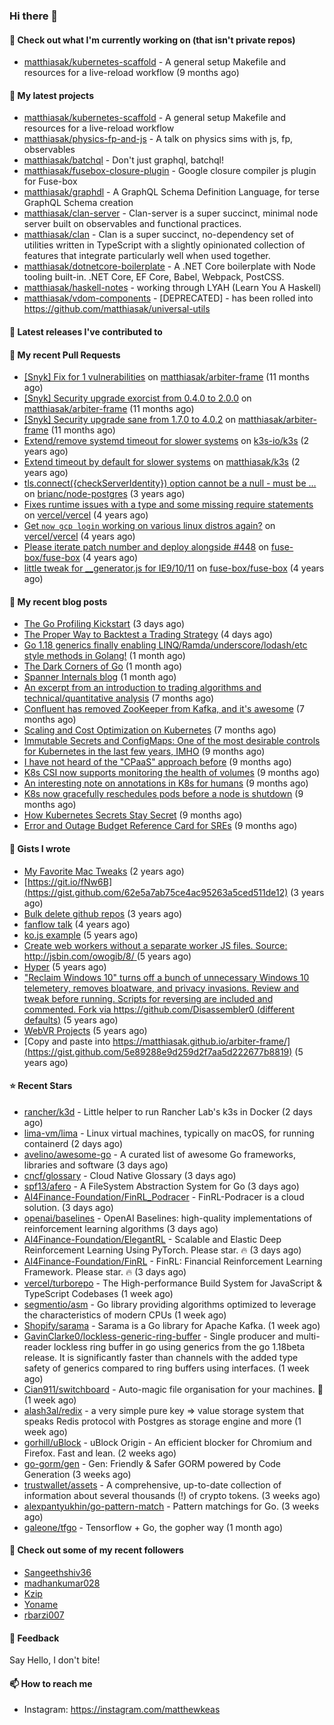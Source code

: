 ### Hi there 👋

#### 👷 Check out what I'm currently working on (that isn't private repos)

- [matthiasak/kubernetes-scaffold](https://github.com/matthiasak/kubernetes-scaffold) - A general setup Makefile and resources for a live-reload workflow (9 months ago)

#### 🌱 My latest projects

- [matthiasak/kubernetes-scaffold](https://github.com/matthiasak/kubernetes-scaffold) - A general setup Makefile and resources for a live-reload workflow
- [matthiasak/physics-fp-and-js](https://github.com/matthiasak/physics-fp-and-js) - A talk on physics sims with js, fp, observables
- [matthiasak/batchql](https://github.com/matthiasak/batchql) - Don&#39;t just graphql, batchql!
- [matthiasak/fusebox-closure-plugin](https://github.com/matthiasak/fusebox-closure-plugin) - Google closure compiler js plugin for Fuse-box
- [matthiasak/graphdl](https://github.com/matthiasak/graphdl) - A GraphQL Schema Definition Language, for terse GraphQL Schema creation
- [matthiasak/clan-server](https://github.com/matthiasak/clan-server) - Clan-server is a super succinct, minimal node server built on observables and functional practices.
- [matthiasak/clan](https://github.com/matthiasak/clan) - Clan is a super succinct, no-dependency set of utilities written in TypeScript with a slightly opinionated collection of features that integrate particularly well when used together.
- [matthiasak/dotnetcore-boilerplate](https://github.com/matthiasak/dotnetcore-boilerplate) - A .NET Core boilerplate with Node tooling built-in. .NET Core, EF Core, Babel, Webpack, PostCSS.
- [matthiasak/haskell-notes](https://github.com/matthiasak/haskell-notes) - working through LYAH (Learn You A Haskell)
- [matthiasak/vdom-components](https://github.com/matthiasak/vdom-components) - [DEPRECATED] - has been rolled into https://github.com/matthiasak/universal-utils

#### 🔭 Latest releases I've contributed to


#### 🔨 My recent Pull Requests

- [[Snyk] Fix for 1 vulnerabilities](https://github.com/matthiasak/arbiter-frame/pull/25) on [matthiasak/arbiter-frame](https://github.com/matthiasak/arbiter-frame) (11 months ago)
- [[Snyk] Security upgrade exorcist from 0.4.0 to 2.0.0](https://github.com/matthiasak/arbiter-frame/pull/24) on [matthiasak/arbiter-frame](https://github.com/matthiasak/arbiter-frame) (11 months ago)
- [[Snyk] Security upgrade sane from 1.7.0 to 4.0.2](https://github.com/matthiasak/arbiter-frame/pull/23) on [matthiasak/arbiter-frame](https://github.com/matthiasak/arbiter-frame) (11 months ago)
- [Extend/remove systemd timeout for slower systems](https://github.com/k3s-io/k3s/pull/226) on [k3s-io/k3s](https://github.com/k3s-io/k3s) (2 years ago)
- [Extend timeout by default for slower systems](https://github.com/matthiasak/k3s/pull/1) on [matthiasak/k3s](https://github.com/matthiasak/k3s) (2 years ago)
- [tls.connect({checkServerIdentity}) option cannot be a null - must be …](https://github.com/brianc/node-postgres/pull/1638) on [brianc/node-postgres](https://github.com/brianc/node-postgres) (3 years ago)
- [Fixes runtime issues with a type and some missing require statements](https://github.com/vercel/vercel/pull/946) on [vercel/vercel](https://github.com/vercel/vercel) (4 years ago)
- [Get `now gcp login` working on various linux distros again?](https://github.com/vercel/vercel/pull/944) on [vercel/vercel](https://github.com/vercel/vercel) (4 years ago)
- [Please iterate patch number and deploy alongside #448](https://github.com/fuse-box/fuse-box/pull/450) on [fuse-box/fuse-box](https://github.com/fuse-box/fuse-box) (4 years ago)
- [little tweak for __generator.js for IE9/10/11](https://github.com/fuse-box/fuse-box/pull/448) on [fuse-box/fuse-box](https://github.com/fuse-box/fuse-box) (4 years ago)

#### 📜 My recent blog posts

- [The Go Profiling Kickstart](https://keas.app/the-go-profiling/) (3 days ago)
- [The Proper Way to Backtest a Trading Strategy](https://keas.app/the-proper-way-to-backtest-a-trading-strategy/) (4 days ago)
- [Go 1.18 generics finally enabling LINQ/Ramda/underscore/lodash/etc style methods in Golang!](https://keas.app/go-1-18-generics-finally-enabling-linq-ramda-underscore-lodash-etc-style-methods-in-golang/) (1 month ago)
- [The Dark Corners of Go](https://keas.app/the-dark-corners-of-go/) (1 month ago)
- [Spanner Internals blog](https://keas.app/spanner-internals-blog/) (1 month ago)
- [An excerpt from an introduction to trading algorithms and technical/quantitative analysis](https://keas.app/an-excerpt-from-an-introduction-to-trading-algorithms-and-technical-quantitative-analysis/) (7 months ago)
- [Confluent has removed ZooKeeper from Kafka, and it&#39;s awesome](https://keas.app/confluent-has-removed-zookeeper-from-kafka-and-its-awesome/) (7 months ago)
- [Scaling and Cost Optimization on Kubernetes](https://keas.app/scaling-architectures-and-costs/) (7 months ago)
- [Immutable Secrets and ConfigMaps: One of the most desirable controls for Kubernetes in the last few years, IMHO](https://keas.app/immutable-secrets-and-configmaps-one-of-the-most-desirable-controls-for-kubernetes-in-the-last-few-years-imho/) (9 months ago)
- [I have not heard of the &#34;CPaaS&#34; approach before](https://keas.app/i-have-not-heard-of-the-cpaas-approach-before/) (9 months ago)
- [K8s CSI now supports monitoring the health of volumes](https://keas.app/k8s-csi-now-supports-monitoring-the-health-of-volumes/) (9 months ago)
- [An interesting note on annotations in K8s for humans](https://keas.app/an-interesting-note-on-annotations-in-k8s-for-humans/) (9 months ago)
- [K8s now gracefully reschedules pods before a node is shutdown](https://keas.app/k8s-now-gracefully-reschedules-pods-before-a-node-is-shutdown/) (9 months ago)
- [How Kubernetes Secrets Stay Secret](https://keas.app/how-kubernetes-secrets-stay-secret/) (9 months ago)
- [Error and Outage Budget Reference Card for SREs](https://keas.app/error-and-outage-budget-reference-card-for-sres/) (9 months ago)

#### 📓 Gists I wrote

- [My Favorite Mac Tweaks](https://gist.github.com/e94e962b3966e7e1015f4a62b5c2e7ff) (2 years ago)
- [https://git.io/fNw6B](https://gist.github.com/62e5a7ab75ce4ac95263a5ced511de12) (3 years ago)
- [Bulk delete github repos](https://gist.github.com/3213ba5e44be3b08bb84fb667d54d1e7) (3 years ago)
- [fanflow talk](https://gist.github.com/e983d8424a1e7d51f0e45f3a844a5b0e) (4 years ago)
- [ko.js example](https://gist.github.com/4a6bf89be55fb8748df99f8fc8d068e1) (5 years ago)
- [Create web workers without a separate worker JS files.
Source: http://jsbin.com/owogib/8/ ](https://gist.github.com/e7a7761a8d695c3f4ad39fc7c191243c) (5 years ago)
- [Hyper](https://gist.github.com/1004db7c17e6549102f764a43d8a602c) (5 years ago)
- [&#34;Reclaim Windows 10&#34; turns off a bunch of unnecessary Windows 10 telemetery, removes bloatware, and privacy invasions. Review and tweak before running. Scripts for reversing are included and commented. Fork via https://github.com/Disassembler0 (different defaults)](https://gist.github.com/8f110d34c51b6aca60b4e7291155b92e) (5 years ago)
- [WebVR Projects](https://gist.github.com/5771cff8f97e927d73233807d8cb968c) (5 years ago)
- [Copy and paste into https://matthiasak.github.io/arbiter-frame/](https://gist.github.com/5e89288e9d259d2f7aa5d222677b8819) (5 years ago)

#### ⭐ Recent Stars

- [rancher/k3d](https://github.com/rancher/k3d) - Little helper to run Rancher Lab&#39;s k3s in Docker (2 days ago)
- [lima-vm/lima](https://github.com/lima-vm/lima) - Linux virtual machines, typically on macOS, for running containerd (2 days ago)
- [avelino/awesome-go](https://github.com/avelino/awesome-go) - A curated list of awesome Go frameworks, libraries and software (3 days ago)
- [cncf/glossary](https://github.com/cncf/glossary) - Cloud Native Glossary (3 days ago)
- [spf13/afero](https://github.com/spf13/afero) - A FileSystem Abstraction System for Go (3 days ago)
- [AI4Finance-Foundation/FinRL_Podracer](https://github.com/AI4Finance-Foundation/FinRL_Podracer) - FinRL-Podracer is a cloud solution. (3 days ago)
- [openai/baselines](https://github.com/openai/baselines) - OpenAI Baselines: high-quality implementations of reinforcement learning algorithms (3 days ago)
- [AI4Finance-Foundation/ElegantRL](https://github.com/AI4Finance-Foundation/ElegantRL) - Scalable and Elastic Deep Reinforcement Learning Using PyTorch. Please star. 🔥 (3 days ago)
- [AI4Finance-Foundation/FinRL](https://github.com/AI4Finance-Foundation/FinRL) - FinRL: Financial Reinforcement Learning Framework. Please star. 🔥 (3 days ago)
- [vercel/turborepo](https://github.com/vercel/turborepo) - The High-performance Build System for JavaScript &amp; TypeScript Codebases (1 week ago)
- [segmentio/asm](https://github.com/segmentio/asm) - Go library providing algorithms optimized to leverage the characteristics of modern CPUs (1 week ago)
- [Shopify/sarama](https://github.com/Shopify/sarama) - Sarama is a Go library for Apache Kafka. (1 week ago)
- [GavinClarke0/lockless-generic-ring-buffer](https://github.com/GavinClarke0/lockless-generic-ring-buffer) - Single producer and multi-reader lockless ring buffer in go using generics from the go 1.18beta release. It is significantly faster than channels with the added type safety of generics compared to ring buffers using interfaces. (1 week ago)
- [Cian911/switchboard](https://github.com/Cian911/switchboard) - Auto-magic file organisation for your machines. :open_file_folder: (1 week ago)
- [alash3al/redix](https://github.com/alash3al/redix) - a very simple pure key =&gt; value storage system that speaks Redis protocol with Postgres as storage engine and more (1 week ago)
- [gorhill/uBlock](https://github.com/gorhill/uBlock) - uBlock Origin - An efficient blocker for Chromium and Firefox. Fast and lean. (2 weeks ago)
- [go-gorm/gen](https://github.com/go-gorm/gen) - Gen:  Friendly &amp; Safer GORM powered by Code Generation (3 weeks ago)
- [trustwallet/assets](https://github.com/trustwallet/assets) - A comprehensive, up-to-date collection of information about several thousands (!) of crypto tokens. (3 weeks ago)
- [alexpantyukhin/go-pattern-match](https://github.com/alexpantyukhin/go-pattern-match) - Pattern matchings for Go. (3 weeks ago)
- [galeone/tfgo](https://github.com/galeone/tfgo) - Tensorflow &#43; Go, the gopher way (1 month ago)

#### 👯 Check out some of my recent followers

- [Sangeethshiv36](https://github.com/Sangeethshiv36)
- [madhankumar028](https://github.com/madhankumar028)
- [Kzip](https://github.com/Kzip)
- [Yoname](https://github.com/Yoname)
- [rbarzi007](https://github.com/rbarzi007)

#### 💬 Feedback

Say Hello, I don't bite!

#### 📫 How to reach me

- Instagram: https://instagram.com/matthewkeas

